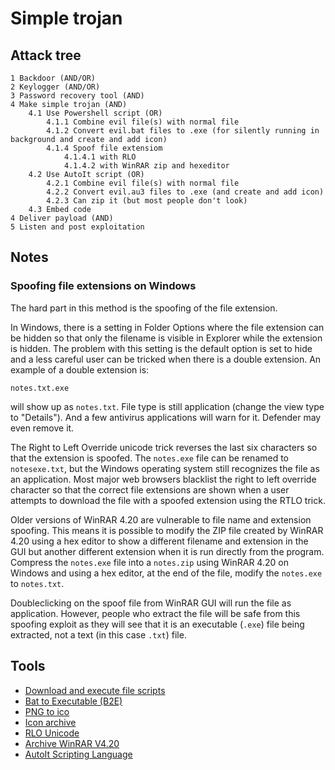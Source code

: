 # Simple trojan

## Attack tree
```text
1 Backdoor (AND/OR)
2 Keylogger (AND/OR)
3 Password recovery tool (AND)
4 Make simple trojan (AND)
    4.1 Use Powershell script (OR)
        4.1.1 Combine evil file(s) with normal file
        4.1.2 Convert evil.bat files to .exe (for silently running in background and create and add icon)
        4.1.4 Spoof file extensiom
            4.1.4.1 with RLO
            4.1.4.2 with WinRAR zip and hexeditor
    4.2 Use AutoIt script (OR)
        4.2.1 Combine evil file(s) with normal file
        4.2.2 Convert evil.au3 files to .exe (and create and add icon)
        4.2.3 Can zip it (but most people don't look)
    4.3 Embed code
4 Deliver payload (AND)
5 Listen and post exploitation
```

## Notes

### Spoofing file extensions on Windows

The hard part in this method is the spoofing of the file extension. 

In Windows, there is a setting in Folder Options where the file extension can be hidden so that only the filename is 
visible in Explorer while the extension is hidden. The problem with this setting is the default option is set to hide 
and a less careful user can be tricked when there is a double extension. An example of a double extension is:

    notes.txt.exe

will show up as `notes.txt`. File type is still application (change the view type to "Details"). And a few antivirus 
applications will warn for it. Defender may even remove it.

The Right to Left Override unicode trick reverses the last six characters so that the extension is spoofed. The 
`notes.exe` file can be renamed to `notesexe.txt`, but the Windows operating system still recognizes the file as an 
application. Most major web browsers blacklist the right to left override character so that the correct file extensions 
are shown when a user attempts to download the file with a spoofed extension using the RTLO trick.

Older versions of WinRAR 4.20 are vulnerable to file name and extension spoofing. This means it is possible to modify 
the ZIP file created by WinRAR 4.20 using a hex editor to show a different filename and extension in the GUI but 
another different extension when it is run directly from the program. Compress the `notes.exe` file into a `notes.zip` 
using WinRAR 4.20 on Windows and using a hex editor, at the end of the file, modify the `notes.exe` to `notes.txt`.

Doubleclicking on the spoof file from WinRAR GUI will run the file as application. However, people who extract the 
file will be safe from this spoofing exploit as they will see that it is an executable (`.exe`) file being extracted, not 
a text (in this case `.txt`) file.

## Tools

* [Download and execute file scripts](https://github.com/tymyrddin/nirridit/tree/main/windows/simplest-trojan)
* [Bat to Executable (B2E)](https://github.com/tokyoneon/B2E/blob/master/Bat_To_Exe_Converter.zip)
* [PNG to ico](https://cloudconvert.com/png-to-ico)
* [Icon archive](https://iconarchive.com/)
* [RLO Unicode](https://unicode-explorer.com/c/202E)
* [Archive WinRAR V4.20](https://archive.org/details/WinrarV4)
* [AutoIt Scripting Language](https://www.autoitscript.com)
